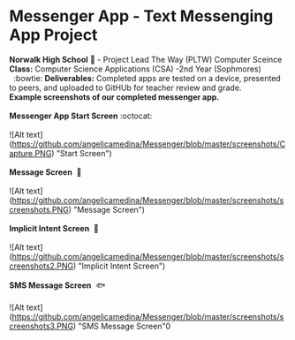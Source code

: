 # Messenger App - Text Messenging App Project<br>
<b>Norwalk High School</b> :school: - Project Lead The Way (PLTW) Computer Sceince</b><br>
<b>Class:</b> Computer Science Applications (CSA) -2nd Year (Sophmores) <br>&nbsp;&nbsp;:bowtie:
<b>Deliverables:</b> Completed apps are tested on a device, presented to peers, and uploaded to GitHUb for teacher review and grade.
<br>
<b>Example screenshots of our completed messenger app.</b><br><br>
<b>Messenger App Start Screen</b>&nbsp;:octocat:<br><br>
![Alt text] (https://github.com/angelicamedina/Messenger/blob/master/screenshots/Capture.PNG)
"Start Screen")
<br><br>
<b>Message Screen</b>&nbsp;&nbsp;:penguin:<br><br>
![Alt text] (https://github.com/angelicamedina/Messenger/blob/master/screenshots/screenshots.PNG)
"Message Screen")
<br><br>
<b>Implicit Intent Screen</b>&nbsp;&nbsp;:honeybee:<br><br>
![Alt text] (https://github.com/angelicamedina/Messenger/blob/master/screenshots/screenshots2.PNG)
"Implicit Intent Screen")
<br><br>
<b>SMS Message Screen</b>&nbsp;&nbsp;:fish:<br><br>
![Alt text] (https://github.com/angelicamedina/Messenger/blob/master/screenshots/screenshots3.PNG)
"SMS Message Screen"0

